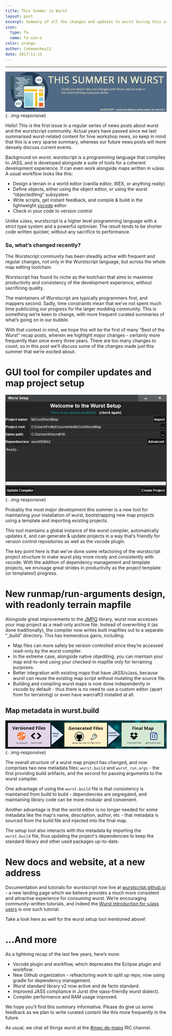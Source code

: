 ```yaml
---
title: This Summer in Wurst
layout: post
excerpt: Summary of all the changes and updates to wurst during this summer.
icon:
  type: fa
  name: fa-sun-o
color: orange
author: Cokemonkey11
date: 2017-11-15
---
```

------
![](/assets/images/blog/bestof1/ThisSummerInWurstBanner.png){: .img-responsive}

Hello! This is the first issue in a regular series of news posts about wurst and the wurstscript community. Actual years have passed since we last summarised wurst-related content for hive workshop news, so keep in mind that this is a very sparse summary, whereas our future news posts will more densely discuss current events.

Background on wurst: wurstscript is a programming language that compiles to JASS, and is developed alongside a suite of tools for a coherent development experience. It can even work alongside maps written in vJass. A usual workflow looks like this:

* Design a terrain in a world editor (vanilla editor, WEX, or anything really)
* Define objects, either using the object editor, or using the wurst “objectediting” subsystem
* Write scripts, get instant feedback, and compile & build in the lightweight [vscode](https://code.visualstudio.com/) editor
* Check in your code to version control

Unlike vJass, wurstscript is a higher level programming language with a strict type system and a powerful optimiser. The result tends to be shorter code written quicker, without any sacrifice to performance.

### So, what’s changed recently?

The Wurstscript community has been steadily active with frequent and regular changes, not only in the Wurstscript language, but across the whole map editing toolchain.

Wurstscript has found its niche as the toolchain that aims to maximise productivity and consistency of the development experience, without sacrificing quality.

The maintainers of Wurstscript are typically programmers first, and mappers second. Sadly, time constraints mean that we’ve not spent much time publicizing our progress for the larger modding community. This is something we’re keen to change, with more frequent curated summaries of what’s going on in our bubble.

With that context in mind, we hope this will be the first of many “Best of the Wurst” recap posts, wherein we highlight major changes - certainly more frequently than once every three years. There are too many changes to count, so in this post we’ll discuss some of the changes made just this summer that we’re excited about.


# GUI tool for compiler updates and map project setup

![](/assets/images/blog/bestof1/SetupToolUI.png){: .img-responsive}

Probably the most major development this summer is a new tool for maintaining your installation of wurst, bootstrapping new map projects using a template and importing existing projects.

This tool maintains a global instance of the wurst compiler, automatically updates it, and can generate & update projects in a way that’s friendly for version control repositories as well as the vscode plugin.

The key point here is that we’ve done some refactoring of the wurstscript project structure to make wurst play more nicely and consistently with vscode. With the addition of dependency management and template projects, we envisage great strides in productivity as the project template (or templates!) progress.


# New runmap/run-arguments design, with readonly terrain mapfile

Alongside great improvements to the [JMPQ](https://github.com/inwc3/JMPQ3) library, wurst now accesses your map project as a read-only archive file. Instead of overwriting it (as done traditionally), the compiler now writes built mapfiles out to a separate “_build” directory. This has tremendous gains, including:

* Map files can more safely be version controlled since they’re accessed read-only by the wurst compiler.
* In the extreme case, alongside native objediting, you can maintain your map end-to-end using your checked-in mapfile only for terraining purposes.
* Better integration with existing maps that have JASS/vJass, because wurst can reuse the existing map script without mutating the source file.
* Building and compiling wurst maps is now done independently in vscode by default - thus there is no need to use a custom editor (apart from for terraining) or even have warcraft3 installed at all. 

## Map metadata in __wurst.build__

![](/assets/images/blog/bestof1/coolGraph.png){: .img-responsive}

The overall structure of a wurst map project has changed, and now comprises two new metadata files: `wurst.build` and `wurst_run.args` - the first providing build artifacts, and the second for passing arguments to the wurst compiler.

One advantage of using the `wurst.build` file is that consistency is maintained from build to build - dependencies are segregated, and maintaining library code can be more modular and convenient.

Another advantage is that the world editor is no longer needed for some metadata like the map's name, description, author, etc - that metadata is sourced from the build file and injected into the final map.

The setup tool also interacts with this metadata by importing the `wurst.build` file, thus updating the project's dependencies to keep the standard library and other used packages up-to-date.


# New docs and website, at a new address

Documentation and tutorials for wurstscript now live at [wurstscript.github.io](https://wurstscript.github.io/) - a new landing page which we believe provides a much more consistent and attractive experience for consuming wurst. We’re encouraging community-written tutorials, and indeed the [Wurst Introduction for vJass users](https://wurstscript.github.io/tutorials/wurst_for_vjass_users.html) is one such tutorial.

Take a look here as well for the wurst setup tool mentioned above!


# ...And more

As a lightning recap of the last few years, here’s more:

* Vscode plugin and workflow, which deprecates the Eclipse plugin and workflow.
* New Github organization - refeactoring work to split up repo; now using gradle for dependency management.
* Wurst standard library v2 now active and de facto standard.
* Improved JASS compliance in Jurst (the vjass-friendly wurst dialect).
* Compiler performance and RAM usage improved.

We hope you’ll find this summary informative. Please do give us some feedback as we plan to write curated content like this more frequently in the future.

As usual, we chat all things wurst at the [#inwc.de-maps](https://kiwiirc.com/client/irc.quakenet.org/#inwc.de-maps) IRC channel.
